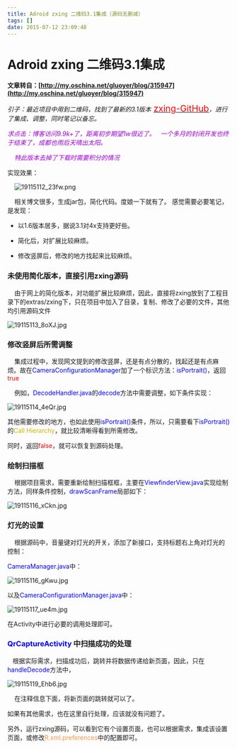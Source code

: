 ```yaml
---
title: Adroid zxing 二维码3.1集成（源码无删减）
tags: []
date: 2015-07-12 23:09:48
---
```


# Adroid zxing 二维码3.1集成

**文章转自：[http://my.oschina.net/gluoyer/blog/315947](http://my.oschina.net/gluoyer/blog/315947)**

_引子：最近项目中用到二维码，找到了最新的3.1版本_<span style="color: rgb(255, 0, 0); font-size: 20px;">&nbsp;</span>[<span style="color: rgb(255, 0, 0); font-size: 20px;">zxing-GitHub</span>](https://github.com/zxing/zxing/)_，进行了集成、调整，同时笔记以备忘。_

_<span style="color:#9b00d3">求点击：博客访问9.9k+了，距离初步期望1w很近了。&nbsp;&nbsp; 一个多月的封闭开发也终于结束了，成都也雨后天晴出太阳。</span>_

_<span style="color:#9b00d3">&nbsp;&nbsp;&nbsp; 特此版本去掉了下载时需要积分的情况</span>_
<!-- more -->
实现效果：

&nbsp;&nbsp;&nbsp; ![19115112_23fw.png](http://www.mandroid.cn/zb_users/upload/2015/07/201507131436788417101357.png "201507131436788417101357.png")

&nbsp;&nbsp;&nbsp; 相关博文很多，生成jar包，简化代码。度娘一下就有了。 感觉需要必要笔记，是发现：

*   以1.6版本居多，据说3.1对4x支持更好些。

*   简化后，对扩展比较麻烦。

*   修改竖屏后，修改的地方找起来比较麻烦。

### 未使用简化版本，直接引用zxing源码

&nbsp;&nbsp;&nbsp; 由于网上的简化版本，对功能扩展比较麻烦，因此，直接将zxing放到了工程目录下的extras/zxing下，只在项目中加入了目录，复制、修改了必要的文件，其他均引用源码文件

![19115113_8oXJ.jpg](http://www.mandroid.cn/zb_users/upload/2015/07/201507131436788453805554.jpg "201507131436788453805554.jpg")

### 修改竖屏后所需调整

&nbsp;&nbsp;&nbsp; 集成过程中，发现网文提到的修改竖屏，还是有点分散的，找起还是有点麻烦。故在<span style="color:#0000ff">CameraConfigurationManager</span>加了一个标识方法：<span style="color:#0000ff">isPortrait()</span>，返回<span style="color:#ff0000">true</span>

&nbsp;&nbsp;&nbsp; 例如，<span style="color:#0000ff">DecodeHandler.java</span>的<span style="color:#0000ff">decode</span>方法中需要调整，如下条件实现：

![19115114_4eQr.jpg](http://www.mandroid.cn/zb_users/upload/2015/07/201507131436788496442797.jpg "201507131436788496442797.jpg")

其他需要修改的地方，也如此使用<span style="color:#0000ff">isPortrait()</span>条件，所以，只需要看下<span style="color:#0000ff">isPortrait()</span>的<span style="color:#ccb400">Call Hierarchy</span>，就比较清晰得看到所需修改。

同时，返回<span style="color:#ff0000">false</span>，就可以恢复到源码处理。

### 绘制扫描框

&nbsp;&nbsp;&nbsp; 根据项目需求，需要重新绘制扫描框框，主要在<span style="color:#0000ff">ViewfinderView.java</span>实现绘制方法，同样条件控制，<span style="color:#0000ff">drawScanFrame</span>局部如下：

![19115116_xCkn.jpg](http://www.mandroid.cn/zb_users/upload/2015/07/201507131436788506598227.jpg "201507131436788506598227.jpg")

### 灯光的设置

&nbsp;&nbsp;&nbsp; 根据源码中，音量键对灯光的开关，添加了新接口，支持标题右上角对灯光的控制：

<span style="color:#0000ff">CameraManager.java</span>中：

![19115116_gKwu.jpg](http://www.mandroid.cn/zb_users/upload/2015/07/201507131436788519124077.jpg "201507131436788519124077.jpg")

以及<span style="color:#0000ff">CameraConfigurationManager.java</span>中：

![19115117_ue4m.jpg](http://www.mandroid.cn/zb_users/upload/2015/07/201507131436788593429629.jpg "201507131436788593429629.jpg")

在Activity中进行必要的调用处理即可。

### <span style="color:#0000ff">QrCaptureActivity</span> 中扫描成功的处理

&nbsp;&nbsp; 根据实际需求，扫描成功后，跳转并将数据传递给新页面，因此，只在<span style="color:#0000ff">handleDecode</span>方法中，

![19115119_Ehb6.jpg](http://www.mandroid.cn/zb_users/upload/2015/07/201507131436788571117265.jpg "201507131436788571117265.jpg")

&nbsp;&nbsp;&nbsp; 在注释信息下面，将新页面的跳转就可以了。&nbsp;&nbsp;

如果有其他需求，也在这里自行处理，应该就没有问题了。

另外，运行zxing源码，可以看到它有个设置页面，也可以根据需求，集成该设置页面，或修改<span style="color:#f79646">R.xml.preferences</span>中的配置即可。